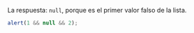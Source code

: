La respuesta: `null`, porque es el primer valor falso de la lista.

```js run
alert(1 && null && 2);
```

